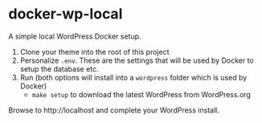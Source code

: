 # docker-wp-local

A simple local WordPress Docker setup.

1. Clone your theme into the root of this project
1. Personalize `.env`. These are the settings that will be used by Docker to setup the database etc.
1. Run (both options will install into a `wordpress` folder which is used by Docker)
   - `make setup` to download the latest WordPress from WordPress.org
   
Browse to http://localhost and complete your WordPress install.
